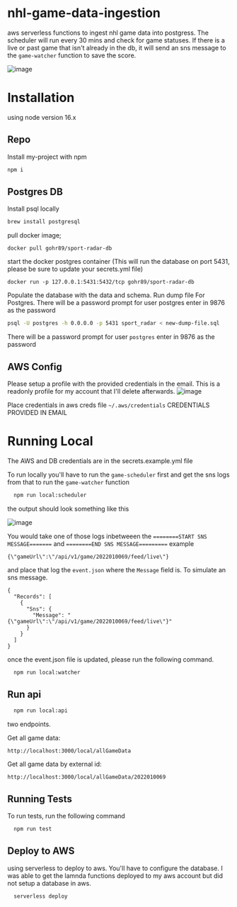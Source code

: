 # nhl-game-data-ingestion

aws serverless functions to ingest nhl game data into postgress.
The scheduler will run every 30 mins and check for game statuses. If there is a live or past game that isn't already in the db, it will send an sns message to the `game-watcher` function to save the score.

![image](https://user-images.githubusercontent.com/23470818/193689370-76d6ea5e-443a-4b95-ae79-4750c798c79e.png)

# Installation

using node version 16.x

## Repo

Install my-project with npm

```bash
npm i
```

## Postgres DB

Install psql locally

```bash
brew install postgresql
```

pull docker image;

```
docker pull gohr89/sport-radar-db
```

start the docker postgres container (This will run the database on port 5431, please be sure to update your secrets.yml file)

```
docker run -p 127.0.0.1:5431:5432/tcp gohr89/sport-radar-db
```

Populate the database with the data and schema. Run dump file For Postgres. There will be a password prompt for user postgres enter in 9876 as the password

```bash
psql -U postgres -h 0.0.0.0 -p 5431 sport_radar < new-dump-file.sql
```

There will be a password prompt for user `postgres` enter in 9876 as the password

## AWS Config

Please setup a profile with the provided credentials in the email. This is a readonly profile for my account that I'll delete afterwards.
![image](https://user-images.githubusercontent.com/23470818/195419340-3104f8b4-e992-445b-a9d8-c7dad1e19c39.png)

Place credentials in aws creds file `~/.aws/credentials`
CREDENTIALS PROVIDED IN EMAIL

# Running Local

The AWS and DB credentials are in the secrets.example.yml file

To run locally you'll have to run the `game-scheduler` first and get the sns logs from that to run the `game-watcher` function

```bash
  npm run local:scheduler
```

the output should look something like this

![image](https://user-images.githubusercontent.com/23470818/195417351-c8e13941-dd82-434d-8cfb-c1300e1d09d1.png)

You would take one of those logs inbetweeen the `========START SNS MESSAGE=======` and `========END SNS MESSAGE=========`
example

```
{\"gameUrl\":\"/api/v1/game/2022010069/feed/live\"}
```

and place that log the `event.json` where the `Message` field is. To simulate an sns message.

```
{
  "Records": [
    {
      "Sns": {
        "Message": "{\"gameUrl\":\"/api/v1/game/2022010069/feed/live\"}"
      }
    }
  ]
}
```

once the event.json file is updated, please run the following command.

```bash
  npm run local:watcher
```

## Run api

```bash
  npm run local:api
```

two endpoints.

Get all game data:

```
http://localhost:3000/local/allGameData
```

Get all game data by external id:

```
http://localhost:3000/local/allGameData/2022010069
```

## Running Tests

To run tests, run the following command

```bash
  npm run test
```

## Deploy to AWS

using serverless to deploy to aws. You'll have to configure the database. I was able to get the lamnda functions deployed to my aws account but did not setup a database in aws.

```bash
  serverless deploy
```
